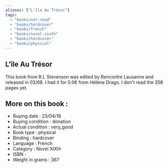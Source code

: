 ```yaml
---
aliases: ["L'île Au Trésor"] 
tags: 
  - "books/not-read" 
  - "books/hardcover" 
  - "books/french"
  - "books/novel-xixth"
  - "books/hardcover"
  - "books/physical"
---
```



## L'île Au Trésor
This book from R.L Stevenson was edited by Rencontre Lausanne and released in 03/68. I had it for 0.0€ from Hélène Drago. I don't read the 358 pages yet.

## More on this book :
- Buying date : 23/04/16
- Buying condition : donation
- Actual condition : very_good
- Book type : physical
- Binding : hardcover
- Language : French
- Category : Novel XIXth
- ISBN : 
- Weight in grams : 367
